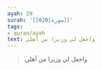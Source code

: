```yaml
---
ayah: 29
surah: '[[020|سورة]]'
tags:
- quran/ayah
text: واجعل لي وزيرا من أهلي
---
```

> واجعل لي وزيرا من أهلي
